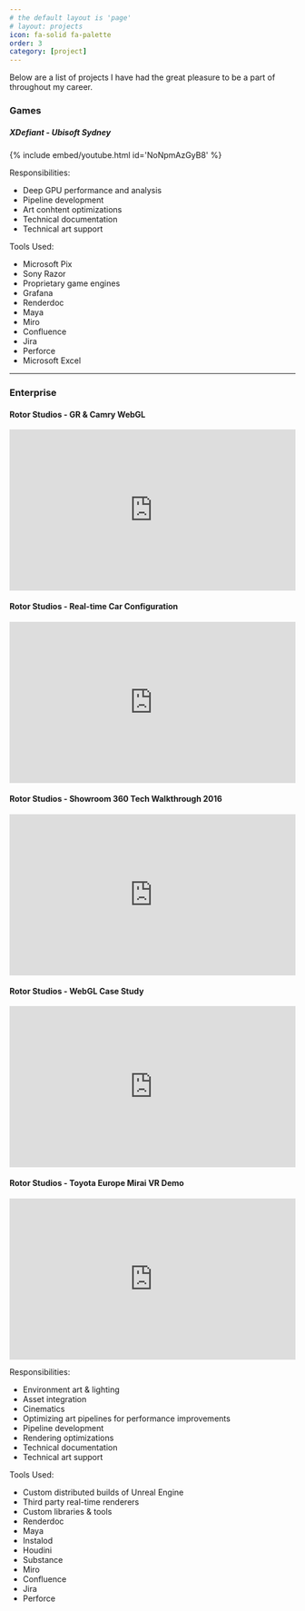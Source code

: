 ```yaml
---
# the default layout is 'page'
# layout: projects
icon: fa-solid fa-palette
order: 3
category: [project]
---
```


Below are a list of projects I have had the great pleasure to be a part of throughout my career.


### Games

##### XDefiant - Ubisoft Sydney

{% include embed/youtube.html id='NoNpmAzGyB8' %}

Responsibilities:
- Deep GPU performance and analysis
- Pipeline development
- Art conhtent optimizations
- Technical documentation
- Technical art support

Tools Used:
- Microsoft Pix
- Sony Razor
- Proprietary game engines
- Grafana
- Renderdoc
- Maya
- Miro
- Confluence
- Jira
- Perforce
- Microsoft Excel

---

### Enterprise

#### Rotor Studios - GR & Camry WebGL
<div style="padding:56.25% 0 0 0;position:relative;"><iframe src="https://player.vimeo.com/video/298918542?badge=0&amp;autopause=0&amp;player_id=0&amp;app_id=58479" frameborder="0" allow="autoplay; fullscreen; picture-in-picture; clipboard-write; encrypted-media" style="position:absolute;top:0;left:0;width:100%;height:100%;" title="Rotor Studios - GR &amp; Camry WebGL Case Study"></iframe></div><script src="https://player.vimeo.com/api/player.js"></script>

#### Rotor Studios - Real-time Car Configuration
<div style="padding:56.25% 0 0 0;position:relative;"><iframe src="https://player.vimeo.com/video/586604444?badge=0&amp;autopause=0&amp;player_id=0&amp;app_id=58479" frameborder="0" allow="autoplay; fullscreen; picture-in-picture; clipboard-write; encrypted-media" style="position:absolute;top:0;left:0;width:100%;height:100%;" title="Rotor Studios - Real-time Car Configuration"></iframe></div><script src="https://player.vimeo.com/api/player.js"></script>

#### Rotor Studios - Showroom 360 Tech Walkthrough 2016
<div style="padding:56.25% 0 0 0;position:relative;"><iframe src="https://player.vimeo.com/video/192877230?badge=0&autopause=0&player_id=0&app_id=58479/embed" allow="autoplay; fullscreen; picture-in-picture" allowfullscreen frameborder="0" style="position:absolute;top:0;left:0;width:100%;height:100%;"></iframe></div>

#### Rotor Studios - WebGL Case Study
<div style="padding:56.25% 0 0 0;position:relative;"><iframe src="https://player.vimeo.com/video/261444597?badge=0&autopause=0&player_id=0&app_id=58479/embed" allow="autoplay; fullscreen; picture-in-picture" allowfullscreen frameborder="0" style="position:absolute;top:0;left:0;width:100%;height:100%;"></iframe></div>

#### Rotor Studios - Toyota Europe Mirai VR Demo
<div style="padding:56.25% 0 0 0;position:relative;"><iframe src="https://player.vimeo.com/video/323998288?badge=0&autopause=0&player_id=0&app_id=58479/embed" allow="autoplay; fullscreen; picture-in-picture" allowfullscreen frameborder="0" style="position:absolute;top:0;left:0;width:100%;height:100%;"></iframe></div>


Responsibilities:
- Environment art & lighting
- Asset integration
- Cinematics
- Optimizing art pipelines for performance improvements
- Pipeline development
- Rendering optimizations
- Technical documentation
- Technical art support

Tools Used:
- Custom distributed builds of Unreal Engine 
- Third party real-time renderers
- Custom libraries & tools
- Renderdoc
- Maya
- Instalod
- Houdini
- Substance
- Miro
- Confluence
- Jira
- Perforce

<!-- #### Personal Projects -->
